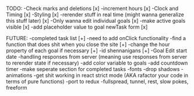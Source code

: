 TODO:
-Check marks and deletions [x]
-increment hours [x]
-Clock and Timing [x]
-Styling [x]
-rerender stuff in real time (might wanna generalize this stuff later) [x]
-Only wanna edit individual goals [x]
-make active goals visible [x]
-add placeholder value to goal newTask form [x]

FUTURE:
-completed task list [+]
    -need to add onClick functionality
-find a function that does shit when you close the site [+]
    -change the hour property of each goal if necessary [+]
-id shennanigans [+]
-Goal Edit start date
-handling responses from server (meaning use responses from server to rerender state if necessary)
-add color variable to goals 
-add countdown timer
-make seperate section for completed tasks
-fonts
-drop shadows
-animations
-get shit working in react strict mode (AKA rafactor your code in terms of pure functions)
-port to redux
-fullspread, tunnel, rest, slow pokes, freeform